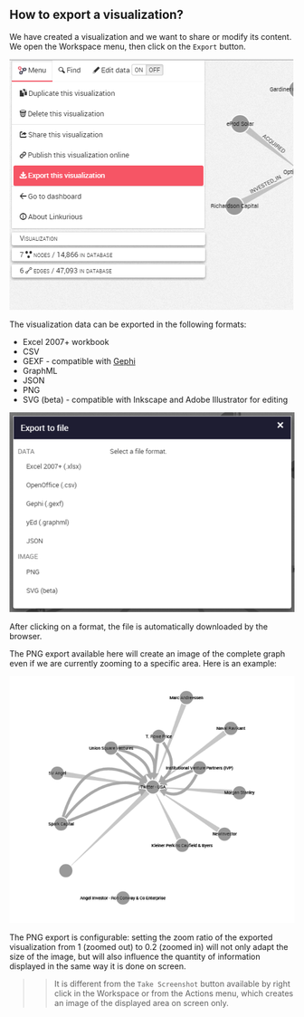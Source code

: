 ## How to export a visualization?

We have created a visualization and we want to share or modify its content. We open the Workspace menu, then click on the ```Export``` button.

![](MenuExport.png)

The visualization data can be exported in the following formats:

* Excel 2007+ workbook
* CSV
* GEXF - compatible with [Gephi](https://gephi.github.io/)
* GraphML
* JSON
* PNG
* SVG (beta) - compatible with Inkscape and Adobe Illustrator for editing

![](Format.png)

After clicking on a format, the file is automatically downloaded by the browser.

The PNG export available here will create an image of the complete graph even if we are currently zooming to a specific area. Here is an example:

![](SS.png)

The PNG export is configurable: setting the zoom ratio of the exported visualization from 1 (zoomed out) to 0.2 (zoomed in) will not only adapt the size of the image, but will also influence the quantity of information displayed in the same way it is done on screen.

>> It is different from the ```Take Screenshot``` button available by right click in the Workspace or from the Actions menu, which creates an image of the displayed area on screen only.


